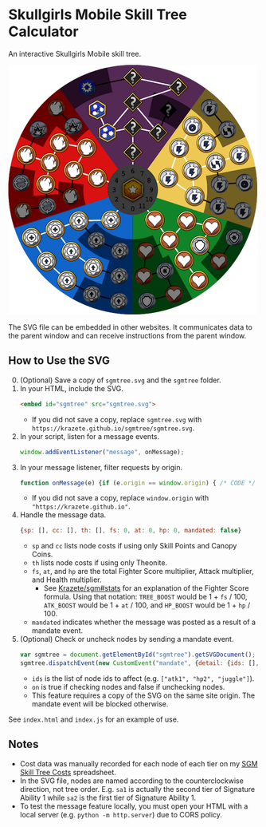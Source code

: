 # Skullgirls Mobile Skill Tree Calculator

An interactive Skullgirls Mobile skill tree.

![preview](preview.png)

The SVG file can be embedded in other websites. It communicates data to the parent window and can receive instructions from the parent window.

## How to Use the SVG

0. (Optional) Save a copy of `sgmtree.svg` and the `sgmtree` folder.
1. In your HTML, include the SVG.
    ```html
    <embed id="sgmtree" src="sgmtree.svg">
    ```
    - If you did not save a copy, replace `sgmtree.svg` with `https://krazete.github.io/sgmtree/sgmtree.svg`.
2. In your script, listen for a message events.
    ```js
    window.addEventListener("message", onMessage);
    ```
3. In your message listener, filter requests by origin.
    ```js
    function onMessage(e) {if (e.origin == window.origin) { /* CODE */ }}
    ```
    - If you did not save a copy, replace `window.origin` with `"https://krazete.github.io"`.
4. Handle the message data.
    ```js
    {sp: [], cc: [], th: [], fs: 0, at: 0, hp: 0, mandated: false}
    ```
    - `sp` and `cc` lists node costs if using only Skill Points and Canopy Coins.
    - `th` lists node costs if using only Theonite.
    - `fs`, `at`, and `hp` are the total Fighter Score multiplier, Attack multiplier, and Health multiplier.
      - See [Krazete/sgm#stats](https://github.com/Krazete/sgm#stats) for an explanation of the Fighter Score formula. Using that notation: `TREE_BOOST` would be 1 + `fs` / 100, `ATK_BOOST` would be 1 + `at` / 100, and `HP_BOOST` would be 1 + `hp` / 100.
    - `mandated` indicates whether the message was posted as a result of a mandate event.
5. (Optional) Check or uncheck nodes by sending a mandate event.
    ```javascript
    var sgmtree = document.getElementById("sgmtree").getSVGDocument();
    sgmtree.dispatchEvent(new CustomEvent("mandate", {detail: {ids: [], on: true}}));
    ```
    - `ids` is the list of node ids to affect (e.g. `["atk1", "hp2", "juggle"]`).
    - `on` is true if checking nodes and false if unchecking nodes.
    - This feature requires a copy of the SVG on the same site origin. The mandate event will be blocked otherwise.

See `index.html` and `index.js` for an example of use.

## Notes

- Cost data was manually recorded for each node of each tier on my [SGM Skill Tree Costs](https://docs.google.com/spreadsheets/d/1his-ztPswmUIKaeAeO3a4pmihLn7LsssLTb-6Z3i350) spreadsheet.
- In the SVG file, nodes are named according to the counterclockwise direction, not tree order. E.g. `sa1` is actually the second tier of Signature Ability 1 while `sa2` is the first tier of Signature Ability 1.
- To test the message feature locally, you must open your HTML with a local server (e.g. `python -m http.server`) due to CORS policy.

